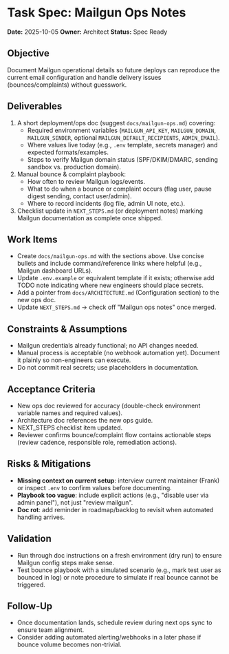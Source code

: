 # Task Spec: Mailgun Ops Notes
**Date:** 2025-10-05
**Owner:** Architect
**Status:** Spec Ready

## Objective
Document Mailgun operational details so future deploys can reproduce the current email configuration and handle delivery issues (bounces/complaints) without guesswork.

## Deliverables
1. A short deployment/ops doc (suggest `docs/mailgun-ops.md`) covering:
   - Required environment variables (`MAILGUN_API_KEY`, `MAILGUN_DOMAIN`, `MAILGUN_SENDER`, optional `MAILGUN_DEFAULT_RECIPIENTS`, `ADMIN_EMAIL`).
   - Where values live today (e.g., `.env` template, secrets manager) and expected formats/examples.
   - Steps to verify Mailgun domain status (SPF/DKIM/DMARC, sending sandbox vs. production domain).
2. Manual bounce & complaint playbook:
   - How often to review Mailgun logs/events.
   - What to do when a bounce or complaint occurs (flag user, pause digest sending, contact user/admin).
   - Where to record incidents (log file, admin UI note, etc.).
3. Checklist update in `NEXT_STEPS.md` (or deployment notes) marking Mailgun documentation as complete once shipped.

## Work Items
- Create `docs/mailgun-ops.md` with the sections above. Use concise bullets and include command/reference links where helpful (e.g., Mailgun dashboard URLs).
- Update `.env.example` or equivalent template if it exists; otherwise add TODO note indicating where new engineers should place secrets.
- Add a pointer from `docs/ARCHITECTURE.md` (Configuration section) to the new ops doc.
- Update `NEXT_STEPS.md` → check off "Mailgun ops notes" once merged.

## Constraints & Assumptions
- Mailgun credentials already functional; no API changes needed.
- Manual process is acceptable (no webhook automation yet). Document it plainly so non-engineers can execute.
- Do not commit real secrets; use placeholders in documentation.

## Acceptance Criteria
- New ops doc reviewed for accuracy (double-check environment variable names and required values).
- Architecture doc references the new ops guide.
- NEXT_STEPS checklist item updated.
- Reviewer confirms bounce/complaint flow contains actionable steps (review cadence, responsible role, remediation actions).

## Risks & Mitigations
- **Missing context on current setup**: interview current maintainer (Frank) or inspect `.env` to confirm values before documenting.
- **Playbook too vague**: include explicit actions (e.g., "disable user via admin panel"), not just "review mailgun".
- **Doc rot**: add reminder in roadmap/backlog to revisit when automated handling arrives.

## Validation
- Run through doc instructions on a fresh environment (dry run) to ensure Mailgun config steps make sense.
- Test bounce playbook with a simulated scenario (e.g., mark test user as bounced in log) or note procedure to simulate if real bounce cannot be triggered.

## Follow-Up
- Once documentation lands, schedule review during next ops sync to ensure team alignment.
- Consider adding automated alerting/webhooks in a later phase if bounce volume becomes non-trivial.
